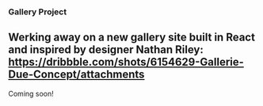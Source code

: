 ### Gallery Project


## Werking away on a new gallery site built in React and inspired by designer Nathan Riley: https://dribbble.com/shots/6154629-Gallerie-Due-Concept/attachments 

Coming soon! 
